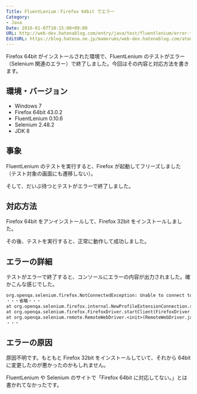 ```yaml
---
Title: FluentLenium：Firefox 64bit でエラー
Category:
- Java
Date: 2016-01-07T10:15:00+09:00
URL: http://web-dev.hatenablog.com/entry/java/test/fluentlenium/error-firefox64
EditURL: https://blog.hatena.ne.jp/mamorums/web-dev.hatenablog.com/atom/entry/10328749687179059425
---
```


Firefox 64bit がインストールされた環境で、FluentLenium のテストがエラー（Selenium 関連のエラー）で終了しました。今回はその内容と対応方法を書きます。


## 環境・バージョン
- Windows 7
- Firefox 64bit 43.0.2
- FluentLenium 0.10.6
- Selenium 2.48.2
- JDK 8


## 事象
FluentLenium のテストを実行すると、Firefox が起動してフリーズしました（テスト対象の画面にも遷移しない）。

そして、だいぶ待つとテストがエラーで終了しました。


## 対応方法
Firefox 64bit をアンインストールして、Firefox 32bit をインストールしました。

その後、テストを実行すると、正常に動作して成功しました。


## エラーの詳細
テストがエラーで終了すると、コンソールにエラーの内容が出力されました。確かこんな感じでした。

```txt
org.openqa.selenium.firefox.NotConnectedException: Unable to connect to host 127.0.0.1 on port 7055 after 45000 ms. Firefox console output:
・・・省略・・・
at org.openqa.selenium.firefox.internal.NewProfileExtensionConnection.start(NewProfileExtensionConnection.java:118)
at org.openqa.selenium.firefox.FirefoxDriver.startClient(FirefoxDriver.java:246)
at org.openqa.selenium.remote.RemoteWebDriver.<init>(RemoteWebDriver.java:114)
・・・
```

## エラーの原因
原因不明です。もともと Firefox 32bit をインストールしていて、それから 64bit に変更したのが悪かったのかもしれません。

FluentLenium や Selenium のサイトで「Firefox 64bit に対応してない。」とは書かれてなかったです。
